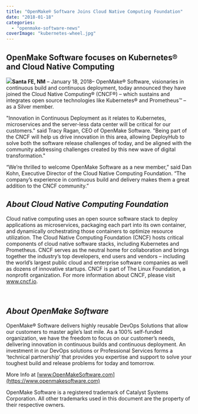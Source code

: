 ```yaml
---
title: "OpenMake® Software Joins Cloud Native Computing Foundation"
date: "2018-01-18"
categories: 
  - "openmake-software-news"
coverImage: "kubernetes-wheel.jpg"
---
```


## OpenMake Software focuses on Kubernetes® and Cloud Native Computing

![](images/kubernetes-wheel-300x200.jpg)**Santa FE, NM** – January 18, 2018– OpenMake® Software, visionaries in continuous build and continuous deployment, today announced they have joined the Cloud Native Computing® (CNCF®) – which sustains and integrates open source technologies like Kubernetes® and Prometheus™ – as a Silver member.

"Innovation in Continuous Deployment as it relates to Kubernetes, microservices and the server-less data center will be critical for our customers." said Tracy Ragan, CEO of OpenMake Software. "Being part of the CNCF will help us drive innovation in this area, allowing DeployHub to solve both the software release challenges of today, and be aligned with the community addressing challenges created by this new wave of digital transformation."

“We’re thrilled to welcome OpenMake Software as a new member,” said Dan Kohn, Executive Director of the Cloud Native Computing Foundation. “The company’s experience in continuous build and delivery makes them a great addition to the CNCF community.”

## **_About Cloud Native Computing Foundation_**

Cloud native computing uses an open source software stack to deploy applications as microservices, packaging each part into its own container, and dynamically orchestrating those containers to optimize resource utilization. The Cloud Native Computing Foundation (CNCF) hosts critical components of cloud native software stacks, including Kubernetes and Prometheus. CNCF serves as the neutral home for collaboration and brings together the industry’s top developers, end users and vendors – including the world’s largest public cloud and enterprise software companies as well as dozens of innovative startups. CNCF is part of The Linux Foundation, a nonprofit organization. For more information about CNCF, please visit www.cncf.io.

 

## **_About OpenMake Software_**

OpenMake® Software delivers highly reusable DevOps Solutions that allow our customers to master agile’s last mile. As a 100% self-funded organization, we have the freedom to focus on our customer’s needs, delivering innovation in continuous builds and continuous deployment. An investment in our DevOps solutions or Professional Services forms a ‘technical partnership’ that provides you expertise and support to solve your toughest build and release problems for today and tomorrow.

More Info at [www.OpenMakeSoftware.com](https://www.openmakesoftware.com)

OpenMake Software is a registered trademark of Catalyst Systems Corporation. All other trademarks used in this document are the property of their respective owners.
